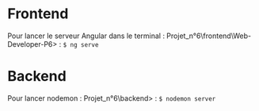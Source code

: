  # Frontend  
 Pour lancer le serveur Angular dans le terminal : Projet_n°6\frontend\Web-Developer-P6> : `$ ng serve`

# Backend  
 Pour lancer nodemon : Projet_n°6\backend> : `$ nodemon server`
